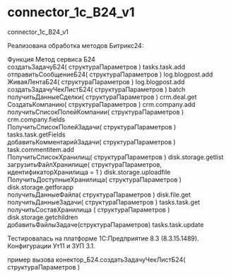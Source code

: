 # connector_1c_B24_v1
connector_1c_B24_v1

Реализована обработка методов Битрикс24:

Функция	Метод сервиса Б24	
создатьЗадачуБ24( структураПараметров )	tasks.task.add	
отправитьСообщениеБ24( структураПараметров )	log.blogpost.add	
ЖиваяЛентаБ24( структураПараметров )	log.blogpost.add	
создатьЗадачуЧекЛистБ24( структураПараметров )	batch	
получитьДанныеСделки( структураПараметров )	crm.deal.get	
СоздатьКомпанию( структураПараметров )	crm.company.add	
получитьСписокПолейКомпании( структураПараметров )	crm.company.fields	
ПолучитьСписокПолейЗадачи( структураПараметров )	tasks.task.getFields	
добавитьКомментарийЗадачи( структураПараметров )	task.commentitem.add	
ПолучитьСписокХранилищ( структураПараметров )	disk.storage.getlist	
загрузитьФайлХранилище( структураПараметров, идентификаторХранилища = 1 )	disk.storage.uploadfile	
ПолучитьДоступныеХранилища( структураПараметров )	disk.storage.getforapp	
получитьДанныеФайла( структураПараметров )	disk.file.get	
получитьДанныеЗадачи( структураПараметров )	tasks.task.get	
получитьСоставХранилища ( структураПараметров )	disk.storage.getchildren	
добавитьФайлыЗадаче(структураПараметров)	tasks.task.update	

Тестировалась на платформе 1С:Предприятие 8.3 (8.3.15.1489). Конфигурации Ут11 и ЗУП 3.1. 

пример вызова 
конектор_Б24.создатьЗадачуЧекЛистБ24( структураПараметров )
